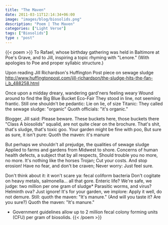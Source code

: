 ```yaml
---
title: "The Maven"
date: 2011-03-11T12:14:34+06:00
image: "images/blog/biosolids.png"
description: "Poem | The Maven"
categories: ["Light Verse"]
tags: ["Biosolids"]
type : "post"
---
```

{{< poem >}}
To Rafael, whose birthday gathering was held in Baltimore at Poe's Grave, and to Jill, inspiring a topic rhyming with "Lenore."
(With apologies to Poe and proper syllabic structure.)

Upon reading Jill Richardson's Huffington Post piece on sewage sludge
http://www.huffingtonpost.com/jill-richardson/the-sludge-hits-the-fan-i_b_488258.html

Once upon a midday dreary, wandering gard'ners feeling weary
Wound around to find the Big Blue Bucket Eco-Fair
They stood in line, not seeming frantic. Still one shouldn't be pedantic:
Lie on lie, of size Titanic: They called the sewage sludge: "organic"
Quoth officials: "it's organic."

Blogger, Jill said: Please beware. These buckets here, those buckets there
"Class A biosolids" squalid, are not quite clear on the brochure.
That's shit, that's sludge, that's toxic goo. Your garden might be fine with poo,
But  sure as sure, it isn't pure:
Quoth the maven: it's manure

But perhaps we shouldn't all prejudge, the qualities of sewage sludge
Applied to farms and gardens from Midwest to shore.
Concerns of human health defects, a subject that by all respects,
Should trouble you no more, no more.
It's nothing like the horses Trojan; Cut your costs. And stop erosion!
Have no fear, and don't be craven; Never worry:
Just feel sure.

Don't think about it: it won't scare ya: fecal coliform bacteria
Don't cogitate on heavy metals, salmonella... all that gore.
Enteric life? We're safe, we judge: two million per one gram of sludge*
Parasitic worms, and virus? Helminth ova? Just ignore!
It's for your garden, we implore: Apply it well, do not demure.
Still: quoth the maven: "It's manure."
(And will you taste it? Are you sure?)
Quoth the maven: "It's manure."

* Government guidelines allow up to 2 million fecal colony forming units (CFU) per gram of biosolids.
{{< /poem >}}

